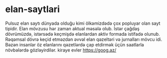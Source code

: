 # elan-saytlari

Pulsuz elan saytı dünyada olduğu kimi ölkəmizdədə çox popluyar olan sayt tipidir. Elan mövzusu hər zaman aktual məsələ olub. 
İstər çağdaş dövrümüzdə, istərsədə keçmişdə elanlardan aktiv formada istifadə olunub. 
Rəqəmsal dövrə keçid etməzdən əvvəl elan qəzeltəri və jurnalları mövcu idi. 
Bəzən insanlar öz elanlarını qəzetlərdə çap etdirmək üçün saatlarla növbələrdə gözləyirdilər.
kiraye evler https://goog.az/
